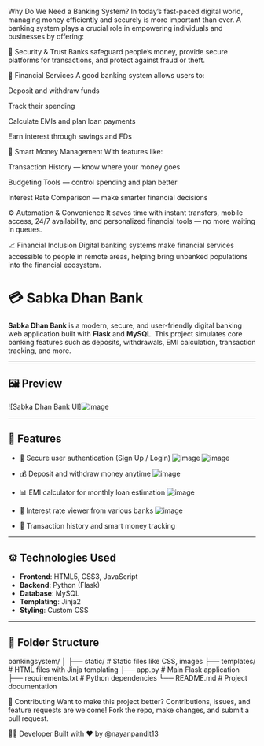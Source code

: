  Why Do We Need a Banking System?
In today’s fast-paced digital world, managing money efficiently and securely is more important than ever. A banking system plays a crucial role in empowering individuals and businesses by offering:

🔐 Security & Trust
Banks safeguard people’s money, provide secure platforms for transactions, and protect against fraud or theft.

💸 Financial Services
A good banking system allows users to:

Deposit and withdraw funds

Track their spending

Calculate EMIs and plan loan payments

Earn interest through savings and FDs

🧠 Smart Money Management
With features like:

Transaction History — know where your money goes

Budgeting Tools — control spending and plan better

Interest Rate Comparison — make smarter financial decisions

⚙️ Automation & Convenience
It saves time with instant transfers, mobile access, 24/7 availability, and personalized financial tools — no more waiting in queues.

📈 Financial Inclusion
Digital banking systems make financial services accessible to people in remote areas, helping bring unbanked populations into the financial ecosystem.

# 💳 Sabka Dhan Bank

**Sabka Dhan Bank** is a modern, secure, and user-friendly digital banking web application built with **Flask** and **MySQL**. This project simulates core banking features such as deposits, withdrawals, EMI calculation, transaction tracking, and more.

---

## 🖼️ Preview

![Sabka Dhan Bank UI]![image](https://github.com/user-attachments/assets/545af264-d666-41c7-84db-3e7b11464b82)


---

## 🚀 Features

- 🔐 Secure user authentication (Sign Up / Login)
  ![image](https://github.com/user-attachments/assets/b08027de-6367-4cdf-97ea-750105b19ff6)
  ![image](https://github.com/user-attachments/assets/2b5edc23-e53e-44df-95c0-7271f987b45e)

- 💰 Deposit and withdraw money anytime
  ![image](https://github.com/user-attachments/assets/eac1090b-43f4-4af3-a5e4-c5179c4c48e1)

- 📊 EMI calculator for monthly loan estimation
  ![image](https://github.com/user-attachments/assets/c8abe689-a5d1-4907-a169-d868b47e1037)

- 🏦 Interest rate viewer from various banks
  ![image](https://github.com/user-attachments/assets/ff2a4ceb-e9e6-4500-982c-d7bd72c2167f)

- 🧾 Transaction history and smart money tracking
  

---

## ⚙️ Technologies Used

- **Frontend**: HTML5, CSS3, JavaScript
- **Backend**: Python (Flask)
- **Database**: MySQL
- **Templating**: Jinja2
- **Styling**: Custom CSS

---

## 📂 Folder Structure

bankingsystem/
│
├── static/              # Static files like CSS, images
├── templates/           # HTML files with Jinja templating
├── app.py               # Main Flask application
├── requirements.txt     # Python dependencies
└── README.md            # Project documentation


🤝 Contributing
Want to make this project better? Contributions, issues, and feature requests are welcome!
Fork the repo, make changes, and submit a pull request.

👨‍💻 Developer
Built with ❤️ by @nayanpandit13

